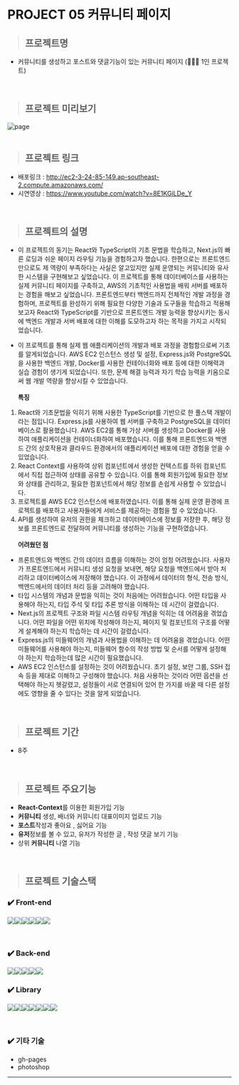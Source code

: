 # PROJECT 05 커뮤니티 페이지

> ## **프로젝트명**

- 커뮤니티를 생성하고 포스트와 댓글기능이 있는 커뮤니티 페이지 (👨🏻‍💻 1인 프로젝트)

<br/>

> ## **프로젝트 미리보기**

<img src="https://github.com/NuyHesHUB/project01_suwon/assets/115362203/75f35e13-8323-40f9-b610-bfc169902ab9" alt="page"/>

<br/>
<br/>

> ## **프로젝트 링크**
 
- 배포링크 : <http://ec2-3-24-85-149.ap-southeast-2.compute.amazonaws.com/>
- 시연영상 : <https://www.youtube.com/watch?v=8E1KGiLDe_Y>

<br/>

> ## **프로젝트의 설명**

- 이 프로젝트의 동기는 React와 TypeScript의 기초 문법을 학습하고, Next.js의 빠른 로딩과 쉬운 페이지 라우팅 기능을 경험하고자 했습니다. 한편으로는 프론트엔드만으로도 제 역량이 부족하다는 사실은 알고있지만 실제 운영되는 커뮤니티와 유사한 시스템을 구현해보고 싶었습니다. 이 프로젝트를 통해 데이터베이스를 사용하는 실제 커뮤니티 페이지를 구축하고, AWS의 기초적인 사용법을 배워 서버를 배포하는 경험을 해보고 싶었습니다. 프론트엔드부터 백엔드까지 전체적인 개발 과정을 경험하며, 프로젝트를 완성하기 위해 필요한 다양한 기술과 도구들을 학습하고 적용해보고자 React와 TypeScript를 기반으로 프론트엔드 개발 능력을 향상시키는 동시에 백엔드 개발과 서버 배포에 대한 이해를 도모하고자 하는 목적을 가지고 시작되었습니다.

- 이 프로젝트를 통해 실제 웹 애플리케이션의 개발과 배포 과정을 경험함으로써 기초를 알게되었습니다. AWS EC2 인스턴스 생성 및 설정, Express.js와 PostgreSQL을 사용한 백엔드 개발, Docker를 사용한 컨테이너화와 배포 등에 대한 이해력과 실습 경험이 생기게 되었습니다. 또한, 문제 해결 능력과 자기 학습 능력을 키움으로써 웹 개발 역량을 향상시킬 수 있었습니다.<br/><br/>
**특징** <br/>
1) React와 기초문법을 익히기 위해 사용한 TypeScript를 기반으로 한 풀스택 개발이라는 점입니다. Express.js를 사용하여 웹 서버를 구축하고 PostgreSQL을 데이터베이스로 활용했습니다. AWS EC2를 통해 가상 서버를 생성하고 Docker를 사용하여 애플리케이션을 컨테이너화하여 배포했습니다. 이를 통해 프론트엔드와 백엔드 간의 상호작용과 클라우드 환경에서의 애플리케이션 배포에 대한 경험을 얻을 수 있었습니다. <br/>
2) React Context를 사용하여 상위 컴포넌트에서 생성한 컨텍스트를 하위 컴포넌트에서 직접 접근하여 상태를 공유할 수 있습니다. 이를 통해 회원가입에 필요한 정보와 상태를 관리하고, 필요한 컴포넌트에서 해당 정보를 손쉽게 사용할 수 있었습니다.<br/>
3) 프로젝트를 AWS EC2 인스턴스에 배포하였습니다. 이를 통해 실제 운영 환경에 프로젝트를 배포하고 사용자들에게 서비스를 제공하는 경험을 할 수 있었습니다.<br/>
4) API를 생성하여 유저의 권한을 체크하고 데이터베이스에 정보를 저장한 후, 해당 정보를 프론트엔드로 전달하여 커뮤니티를 생성하는 기능을 구현하였습니다.<br/><br/>
**어려웠던 점** <br/>
- 프론트엔드와 백엔드 간의 데이터 흐름을 이해하는 것이 엄청 어려웠습니다. 사용자가 프론트엔드에서 커뮤니티 생성 요청을 보내면, 해당 요청을 백엔드에서 받아 처리하고 데이터베이스에 저장해야 했습니다. 이 과정에서 데이터의 형식, 전송 방식, 백엔드에서의 데이터 처리 등을 고려해야 했습니다.
- 타입 시스템의 개념과 문법을 익히는 것이 처음에는 어려웠습니다. 어떤 타입을 사용해야 하는지, 타입 주석 및 타입 추론 방식을 이해하는 데 시간이 걸렸습니다.
- Next.js의 프로젝트 구조와 파일 시스템 라우팅 개념을 익히는 데 어려움을 겪었습니다. 어떤 파일을 어떤 위치에 작성해야 하는지, 페이지 및 컴포넌트의 구조를 어떻게 설계해야 하는지 학습하는 데 시간이 걸렸습니다.
- Express.js의 미들웨어의 개념과 사용법을 이해하는 데 어려움을 겪었습니다. 어떤 미들웨어를 사용해야 하는지, 미들웨어 함수의 작성 방법 및 순서를 어떻게 설정해야 하는지 학습하는데 많은 시간이 필요했습니다.
- AWS EC2 인스턴스를 설정하는 것이 어려웠습니다. 초기 설정, 보안 그룹, SSH 접속 등을 제대로 이해하고 구성해야 했습니다. 처음 사용하는 것이라 어떤 옵션을 선택해야 하는지 헷갈렸고, 설정들이 서로 연결되어 있어 한 가지를 바꿀 때 다른 설정에도 영향을 줄 수 있다는 것을 알게 되었습니다.
<br/>

> ## **프로젝트 기간**

- 8주

<br/>

> ## **프로젝트 주요기능**

- <strong>React-Context</strong>를 이용한 회원가입 기능
- <strong>커뮤니티</strong> 생성, 배너와 커뮤니티 대표이미지 업로드 기능
- <strong>포스트</strong>작성과 좋아요 , 싫어요 기능
- <strong>유저</strong>정보를 볼 수 있고, 유저가 작성한 글 , 작성 댓글 보기 기능
- 상위 <strong>커뮤니티</strong> 나열 기능

<br/>

> ## **프로젝트 기술스택**

### ✔️ Front-end

<img src="https://img.shields.io/badge/html5-E34F26?style=for-the-badge&logo=html5&logoColor=white"><img src="https://img.shields.io/badge/css-1572B6?style=for-the-badge&logo=css3&logoColor=white"><img src="https://img.shields.io/badge/tailwind-06B6D4?style=for-the-badge&logo=tailwindcss&logoColor=white"><img src="https://img.shields.io/badge/typescript-3178C6?style=for-the-badge&logo=typescript&logoColor=white"><img src="https://img.shields.io/badge/react-61DAFB?style=for-the-badge&logo=react&logoColor=black"><img src="https://img.shields.io/badge/next.js-000000?style=for-the-badge&logo=nextdotjs&logoColor=white">

<br/>

### ✔️ Back-end

<img src="https://img.shields.io/badge/express.js-000000?style=for-the-badge&logo=express&logoColor=white"><img src="https://img.shields.io/badge/postgresql-4169E1?style=for-the-badge&logo=postgresql&logoColor=white"><img src="https://img.shields.io/badge/docker-2496ED?style=for-the-badge&logo=docker&logoColor=white"><img src="https://img.shields.io/badge/aws-232F3E?style=for-the-badge&logo=amazonaws&logoColor=white"><img src="https://img.shields.io/badge/pm2-2B037A?style=for-the-badge&logo=pm2&logoColor=white">


### ✔️ Library
<img src="https://img.shields.io/badge/react_router_dom-CA4245?style=for-the-badge&logo=reactrouter&logoColor=white"><img src="https://img.shields.io/badge/axios-5A29E4?style=for-the-badge&logo=axios&logoColor=white"><img src="https://img.shields.io/badge/typeORM-black?style=for-the-badge&logo=0&logoColor=white"><img src="https://img.shields.io/badge/class_names-gray?style=for-the-badge&logo=0&logoColor=white"><img src="https://img.shields.io/badge/day.js-black?style=for-the-badge&logo=0&logoColor=white"><img src="https://img.shields.io/badge/react_icons-gray?style=for-the-badge&logo=0&logoColor=white"><img src="https://img.shields.io/badge/sharp-black?style=for-the-badge&logo=0&logoColor=white">

<br/>

### ✔️ 기타 기술
- gh-pages
- photoshop

<hr/>


